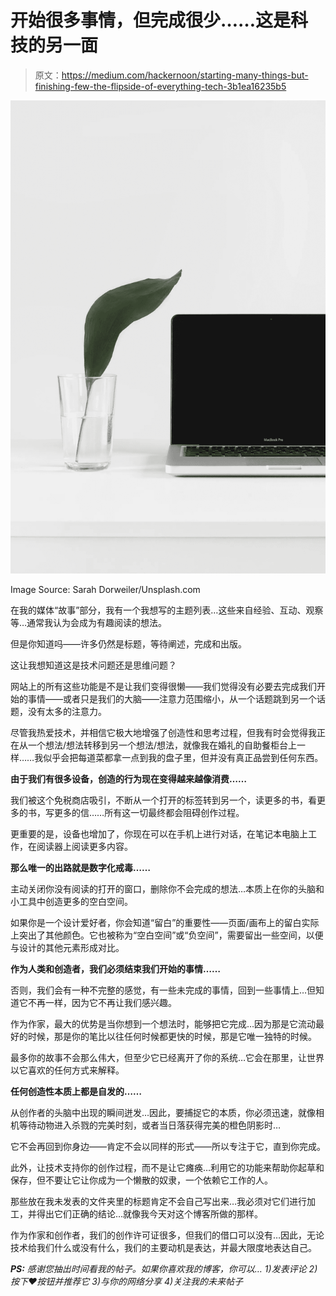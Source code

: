# 开始很多事情，但完成很少……这是科技的另一面

> 原文：<https://medium.com/hackernoon/starting-many-things-but-finishing-few-the-flipside-of-everything-tech-3b1ea16235b5>

![](img/ac5b916d82871b5ccdaaa0aaf39b57a7.png)

Image Source: Sarah Dorweiler/Unsplash.com

在我的媒体“故事”部分，我有一个我想写的主题列表…这些来自经验、互动、观察等…通常我认为会成为有趣阅读的想法。

但是你知道吗——许多仍然是标题，等待阐述，完成和出版。

这让我想知道这是技术问题还是思维问题？

网站上的所有这些功能是不是让我们变得很懒——我们觉得没有必要去完成我们开始的事情——或者只是我们的大脑——注意力范围缩小，从一个话题跳到另一个话题，没有太多的注意力。

尽管我热爱技术，并相信它极大地增强了创造性和思考过程，但我有时会觉得我正在从一个想法/想法转移到另一个想法/想法，就像我在婚礼的自助餐柜台上一样……我似乎会把每道菜都拿一点到我的盘子里，但并没有真正品尝到任何东西。

**由于我们有很多设备，创造的行为现在变得越来越像消费……**

我们被这个免税商店吸引，不断从一个打开的标签转到另一个，读更多的书，看更多的书，写更多的信……所有这一切最终都会阻碍创作过程。

更重要的是，设备也增加了，你现在可以在手机上进行对话，在笔记本电脑上工作，在阅读器上阅读更多内容。

**那么唯一的出路就是数字化戒毒……**

主动关闭你没有阅读的打开的窗口，删除你不会完成的想法…本质上在你的头脑和小工具中创造更多的空白空间。

如果你是一个设计爱好者，你会知道“留白”的重要性——页面/画布上的留白实际上突出了其他颜色。它也被称为“空白空间”或“负空间”，需要留出一些空间，以便与设计的其他元素形成对比。

**作为人类和创造者，我们必须结束我们开始的事情……**

否则，我们会有一种不完整的感觉，有一些未完成的事情，回到一些事情上…但知道它不再一样，因为它不再让我们感兴趣。

作为作家，最大的优势是当你想到一个想法时，能够把它完成…因为那是它流动最好的时候，那是你的笔比以往任何时候都更快的时候，那是它唯一独特的时候。

最多你的故事不会那么伟大，但至少它已经离开了你的系统…它会在那里，让世界以它喜欢的任何方式来解释。

**任何创造性本质上都是自发的……**

从创作者的头脑中出现的瞬间迸发…因此，要捕捉它的本质，你必须迅速，就像相机等待动物进入杀戮的完美时刻，或者当日落获得完美的橙色阴影时…

它不会再回到你身边——肯定不会以同样的形式——所以专注于它，直到你完成。

此外，让技术支持你的创作过程，而不是让它瘫痪…利用它的功能来帮助你起草和保存，但不要让它让你成为一个懒散的奴隶，一个依赖它工作的人。

那些放在我未发表的文件夹里的标题肯定不会自己写出来…我必须对它们进行加工，并得出它们正确的结论…就像我今天对这个博客所做的那样。

作为作家和创作者，我们的创作许可证很多，但我们的借口可以没有…因此，无论技术给我们什么或没有什么，我们的主要动机是表达，并最大限度地表达自己。

***PS:*** *感谢您抽出时间看我的帖子。如果你喜欢我的博客，你可以…
1)发表评论
2)按下❤按钮并推荐它
3)与你的网络分享
4)关注我的未来帖子*